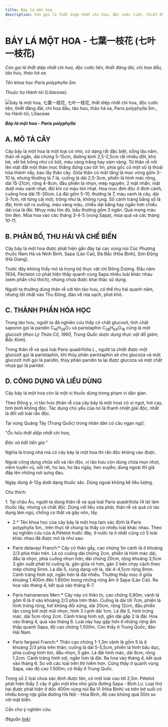 ```yaml
---
title: Bảy lá một hoa
description: Còn gọi là thất diệp nhất chi hoa, độc cước liên, thiết đăng đài, chi hoa đầu, tảo hưu, thảo hà xa. Tên khoa học Paris polyphylla Sm. Thuộc họ Hành tỏi (Liliaceae).
---
```

# BẢY LÁ MỘT HOA \- 七葉一枝花 (七叶一枝花)

*Còn gọi là thất diệp nhất chi hoa, độc cước liên, thiết đăng đài, chi hoa đầu, tảo hưu, thảo hà xa.*

*Tên khoa học Paris polyphylla Sm.*

*Thuộc họ Hành tỏi (Liliaceae).*

![bảy lá một hoa, 七葉一枝花, 七叶一枝花, thất diệp nhất chi hoa, độc cước liên, thiết đăng đài, chi hoa đầu, tảo hưu, thảo hà xa, Paris polyphylla Sm., họ Hành tỏi, Liliaceae](/imgs/do-tat-loi/ctvvtvn/bay-la-mot-hoa.jpg)

***Bảy lá một hoa - Paris polyphylla***

## A. MÔ TẢ CÂY

Cây bảy lá một hoa là một loại cỏ nhỏ, có dạng rất đặc biệt, sống lâu năm, thân rễ ngắn, dài chừng 5-15cm, đường kính 2,5-2,5cm rất nhiều đốt, khó bẻ, vết bẻ trông như có bột, màu vàng trắng hay xám vàng. Từ thân rễ nổi lên mặt đất một thân mọc thẳng đứng cao tới 1m, phía gốc có một số lá thoái hóa thành vẩy, bao lấy thân cây. Giữa thân có một tầng lá mọc vòng gồm 3-10 lá, nhưng thường là 7 lá, cuống lá dài 2,5-3cm, phiến lá hình mác rộng, dài 15-21cm, rộng 4-8cm, đầu phiến lá nhọn, mép nguyên, 2 mặt nhẵn, mặt dưới màu xanh nhạt, đôi khi có màu tím nhạt. Hoa mọc đơn độc ở đỉnh cành, cuống hoa dài 15-30cm. Lá đài gồm 5-10, thường là 7, màu xanh lá cây, dài 3-7cm, rời từng cái một, trông như lá, không rụng. Số cánh tràng bằng số lá đài, hình sợi rủ xuống, màu vàng mâu, chiều dài bằng hay ngắn hơn chiều dài của lá đài. Nhụy màu tím đỏ, bầu thường gồm 3 ngăn. Quả mọng màu tím đen. Mùa hoa vào các tháng 3-4-5 (vùng Sapa), mùa quả và các tháng 10-11.

## B. PHÂN BỐ, THU HÁI VÀ CHẾ BIẾN

Cây bảy lá một hoa được phát hiện gần đây tại các vùng núi Cúc Phương thuộc Nam Hà và Ninh Bình, Sapa (Lào Cai), Đà Bắc (Hòa Bình), Sơn Động (Hà Giang).

Trước đây không thấy mô tả trong bộ thực vật chí Đông Dương. Đầu năm 1934, Péctelot có phát hiện thấy quanh vùng Sapa nhiều loài khác nhau (xem phần chú thích), nhưng chưa được khai thác sử dụng.

Người ta thường dùng thân rễ với tên tảo hưu, có thể thu hái quanh năm, nhưng tốt nhất vào Thu Đông, đào về rửa sạch, phơi khô.

## C. THÀNH PHẦN HÓA HỌC

Trong tảo hưu, người ta đã nghiên cứu thấy có chất glucoxit, tính chất saponin gọi là paridin C<sub>16</sub>H<sub>28</sub>O<sub>7</sub> và paristaphin C<sub>38</sub>H<sub>64</sub>O<sub>18</sub> cũng là một glucozit (*theo Lý Thừa Cố, 1960, Trung Quốc dược dụng thực vật đồ giám, Bắc Kinh*).

Trong thân rễ và quả loài Paris quadrifolia L., người ta chiết được một glucozit gọi là paristaphin, khi thủy phân paristaphin sẽ cho glucoza và một glucozit mới gọi là paridin, thủy phân paridin ta lại được glucoza và một chất nhựa gọi là paridol.

## D. CÔNG DỤNG VÀ LIỀU DÙNG

Cây bảy lá một hoa còn là một vị thuốc dùng trong phạm vi dân gian.

Theo Đông y, vị tảo hưu (thân rễ của cây bảy lá một hoa) có vị ngọt, hơi cay, tính bình không độc. Tác dụng chủ yếu của nó là thanh nhiệt giải độc, nhất là đối với loài rắn độc.

Tại vùng Quảng Tây (Trung Quốc) trong nhân dân có câu ngạn ngữ:

"*Ốc hữu thất diệp nhất chi hoa,*

*Độc xà bất tiến gia.*"

Nghĩa là trong nhà mà có cây bảy lá một hoa thì rắn độc không vào được.

Ngoài công dụng chữa sốt và rắn độc, vị tảo hưu còn dùng chữa mụn nhọt, viêm tuyến vú, sốt rét, ho lao, ho lâu ngày, hen xuyễn; dùng ngoài thì giã đắp lên những nơi sưng đau.

Ngày dùng 4-12g dưới dạng thuốc sắc. Dùng ngoài không kể liều lượng.

*Chú thích:*

*1.* Tại châu Âu, người ta dùng thân rễ và quả loài Paris quadrifolia (4 lá) làm thuốc tẩy, nhưng có chất độc. Dùng với liều vừa phải, thân rễ và quả có tác dụng làm ngủ, chống co thắt và gây nôn, tẩy.

* 2.* Tên khoa học của cây bảy lá một hoa tạm xác định là Paris polyphylla Sm., trên thực tế chúng ta thấy có nhiều loài khác nhau. Theo sự nghiên cứu của A.Pételot trước đây, ở nước ta ít nhất cũng có 5 loài khác nhau đã được mô tả như sau:

* Paris delavayi Franch:* Cây có thân gầy, cao chừng 1m cành lá ở khoảng 2/3 phía thân trên. Lá có cuống dài chừng 2cm, phiến lá hình mác dài, đầu lá nhọn, phía cuống nhọn hơn; dài chừng 20cm, rộng khoảng 3,5cm 3 gân xuất phát từ cuống lá, gân giữa rõ hơn, gân 2 bên chạy cách theo mép chừng 5mm. Lá đài 5, cùng dạng với lá, dài 4-4,5cm rộng 8mm. Cánh tràng hình sợi, ngắn hơn lá đài nhiều. Thường thấy mọc ở giữa khoảng 1.400m đến 1.800m trong những rừng ẩm ở Sapa (Lào Cai). Ra hoa vào tháng 4, kết quả vào tháng 6-7.

* Paris hainanensis Merr:* Cây này có thân to, cao chừng 0,80m, vành lá gồm 6 lá ở vào khoảng 2/3 phía trên thân. Cuống lá dài tới 7cm, phiến lá hình trứng rộng, hơi không đối xứng, dài 20cm, rộng 12cm, đầu phiến tận cùng bởi một mũi nhọn, hình 3 cạnh dài 1cm. Lá đài 5, hình trứng mác, dài 5cm rộng 2cm. Cánh tràng hình sợi, gần dài gấp 2 lá đài. Hoa vào tháng 4, quả vào tháng 6. Loài này hay gặp hơn ở những rừng ẩm thấp quanh Sapa, độ cao chừng 1.500m. Còn thấy ở Trung Quốc, đảo Hải Nam.

* Paris fargesii Franch:* Thân cao chừng 1-1,3m vành lá gồm 5 lá ở khoảng 2/3 phía trên thân; cuống lá dài 5-5,5cm, phiến lá hình bầu dục, phía cuống hình tim, đầu nhọn, 5 gân. Lá đài hình mác, dài 6cm, rộng 1,2cm. Cánh tràng hình sợi, ngắn hơn lá đài. Ra hoa vào tháng 4, kết quả vào tháng 6. So với các loài trên thì hiếm hơn. Cũng thấy ở quanh vùng Sapa, vào độ cao 1.500m; có thấy ở Trung Quốc.

Trong số 2 loài chưa xác định được tên, có một loài cao tới 2,5m. Pételot phát hiện thấy 2 cây ở gần một khe nhỏ giữa đường Sapa - Bình Lư. Loại thứ hai được phát hiện ở dốc 400m vùng núi Ba Vì (Hòa Bình) và trên bờ suối có nhiều bóng rợp giữa đường Hà Nội - Hòa Bình, độ cao không quá 50m so với mặt biển.

Cần chú ý nghiên cứu.

(Nguồn <a href="http://www.thuocvuonnha.com/nhung-cay-thuoc-va-vi-thuoc-viet-nam/ket-qua-tra-cuu/bay-la-mot-hoa" target="_blank">link</a>)
